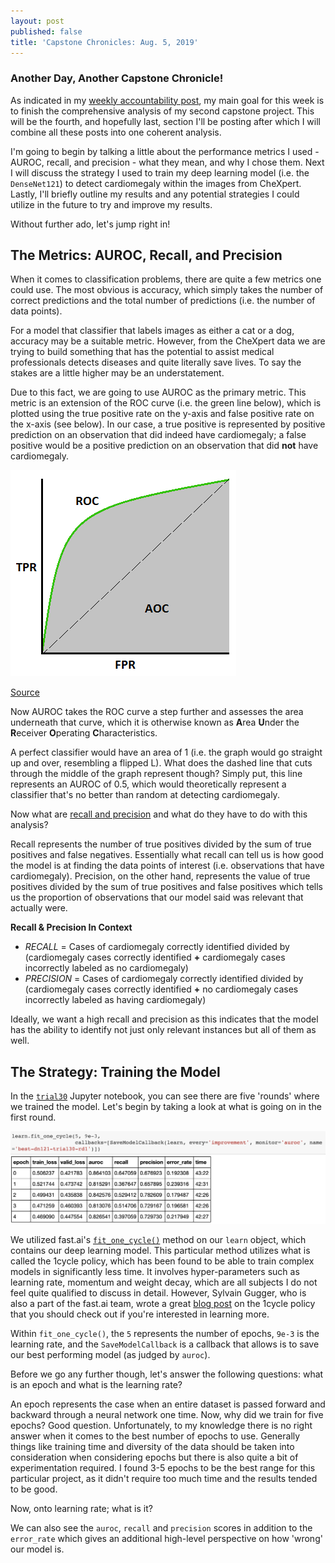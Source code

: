 ```yaml
---
layout: post
published: false
title: 'Capstone Chronicles: Aug. 5, 2019'
---
```

### Another Day, Another Capstone Chronicle!

As indicated in my [weekly accountability post](https://jearny58.github.io/2019-08-04-staying-accountable-week-of-aug-4th/), my main goal for this week is to finish the comprehensive analysis of my second capstone project. This will be the fourth, and hopefully last, section I'll be posting after which I will combine all these posts into one coherent analysis. 

I'm going to begin by talking a little about the performance metrics I used - AUROC, recall, and precision - what they mean, and why I chose them. Next I will discuss the strategy I used to train my deep learning model (i.e. the `DenseNet121`) to detect cardiomegaly within the images from CheXpert. Lastly, I'll briefly outline my results and any potential strategies I could utilize in the future  to try and improve my results.

Without further ado, let's jump right in!

## The Metrics: AUROC, Recall, and Precision

When it comes to classification problems, there are quite a few metrics one could use. The most obvious is accuracy, which simply takes the number of correct predictions and the total number of predictions (i.e. the number of data points). 

For a model that classifier that labels images as either a cat or a dog, accuracy may be a suitable metric. However, from the CheXpert data we are trying to build something that has the potential to assist medical professionals detects diseases and quite literally save lives. To say the stakes are a little higher may be an understatement. 

Due to this fact, we are going to use AUROC as the primary metric. This metric is an extension of the ROC curve (i.e. the green line below), which is plotted using the true positive rate on the y-axis and false positive rate on the x-axis (see below). In our case, a true positive is represented by positive prediction on an observation that did indeed have cardiomegaly; a false positive would be a positive prediction on an observation that did __not__ have cardiomegaly. 

![auroc_curve.png](/img/auroc_curve.png)

[Source](https://towardsdatascience.com/understanding-auc-roc-curve-68b2303cc9c5)

Now AUROC takes the ROC curve a step further and assesses the area underneath that curve, which it is otherwise known as **A**rea **U**nder the **R**eceiver **O**perating **C**haracteristics. 

A perfect classifier would have an area of 1 (i.e. the graph would go straight up and over, resembling a flipped L). What does the dashed line that cuts through the middle of the graph represent though? Simply put, this line represents an AUROC of 0.5, which would theoretically represent a classifier that's no better than random at detecting cardiomegaly. 

Now what are [recall and precision](https://scikit-learn.org/stable/auto_examples/model_selection/plot_precision_recall.html) and what do they have to do with this analysis? 

Recall represents the number of true positives divided by the sum of true positives and false negatives. Essentially what recall can tell us is how good the model is at finding the data points of interest (i.e. observations that have cardiomegaly). Precision, on the other hand, represents the value of true positives divided by the sum of true positives and false positives which tells us the proportion of observations that our model said was relevant that actually were. 

__Recall & Precision In Context__

- _RECALL_ = Cases of cardiomegaly correctly identified divided by (cardiomegaly cases correctly identified __+__ cardiomegaly cases incorrectly labeled as no cardiomegaly)
- _PRECISION_ = Cases of cardiomegaly correctly identified divided by (cardiomegaly cases correctly identified __+__ no cardiomegaly cases incorrectly labeled as having cardiomegaly)

Ideally, we want a high recall and precision as this indicates that the model has the ability to identify not just only relevant instances but all of them as well. 

## The Strategy: Training the Model

In the [`trial30`](https://github.com/Jearny58/Springboard-DS-Portfolio/blob/master/capstone_2/trial30.ipynb) Jupyter notebook, you can see there are five 'rounds' where we trained the model. Let's begin by taking a look at what is going on in the first round. 

![rd_1.png](/img/rd_1.png)

We utilized fast.ai's [`fit_one_cycle()`](https://docs.fast.ai/train.html#fit_one_cycle) method on our `learn` object, which contains our deep learning model. This particular method utilizes what is called the 1cycle policy, which has been found to be able to train complex models in significantly less time. It involves hyper-parameters such as learning rate, momentum and weight decay, which are all subjects I do not feel quite qualified to discuss in detail. However, Sylvain Gugger, who is also a part of the fast.ai team, wrote a great [blog post](https://sgugger.github.io/the-1cycle-policy.html) on the 1cycle policy that you should check out if you're interested in learning more. 

Within `fit_one_cycle()`, the `5` represents the number of epochs, `9e-3` is the learning rate, and the `SaveModelCallback` is a callback that allows is to save our best performing model (as judged by `auroc`). 

Before we go any further though, let's answer the following questions: what is an epoch and what is the learning rate? 

An epoch represents the case when an entire dataset is passed forward and backward through a neural network one time. Now, why did we train for five epochs? Good question. Unfortunately, to my knowledge there is no right answer when it comes to the best number of epochs to use. Generally things like training time and diversity of the data should be taken into consideration when considering epochs but there is also quite a bit of experimentation required. I found 3-5 epochs to be the best range for this particular project, as it didn't require too much time and the results tended to be good. 

Now, onto learning rate; what is it? 




We can also see the `auroc`, `recall` and `precision` scores in addition to the `error_rate` which gives an additional high-level perspective on how 'wrong' our model is. 



